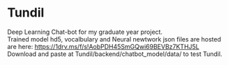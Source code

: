 # Tundil
Deep Learning Chat-bot for my graduate year project.  
Trained model hd5, vocalbulary and Neural newtwork json files are hosted are here: https://1drv.ms/f/s!AobPDH45SmGQwi69BEVBz7KTHJ5L  
Download and paste at Tundil/backend/chatbot_model/data/ to test Tundil.
